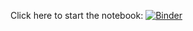 Click here to start the notebook:
[![Binder](https://mybinder.org/badge_logo.svg)](https://mybinder.org/v2/gh/minus3degreefrozen/learn_manim/main)
